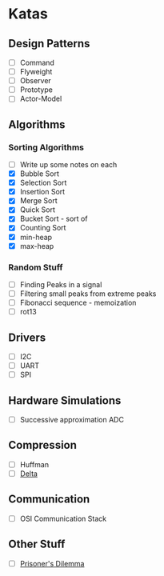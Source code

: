 # Katas
## Design Patterns
- [ ] Command
- [ ] Flyweight
- [ ] Observer
- [ ] Prototype
- [ ] Actor-Model

## Algorithms
### Sorting Algorithms
- [ ] Write up some notes on each
- [x] Bubble Sort
- [x] Selection Sort
- [x] Insertion Sort
- [x] Merge Sort
- [x] Quick Sort
- [x] Bucket Sort - sort of
- [x] Counting Sort
- [x] min-heap
- [x] max-heap

### Random Stuff
- [ ] Finding Peaks in a signal
- [ ] Filtering small peaks from extreme peaks
- [ ] Fibonacci sequence - memoization
- [ ] rot13

## Drivers
- [ ] I2C
- [ ] UART
- [ ] SPI

## Hardware Simulations
- [ ] Successive approximation ADC

## Compression
- [ ] Huffman
- [ ] [Delta](https://en.wikipedia.org/wiki/Delta_encoding)

## Communication
- [ ] OSI Communication Stack

## Other Stuff
- [ ] [Prisoner's Dilemma](https://en.wikipedia.org/wiki/Prisoner%27s_dilemma)
